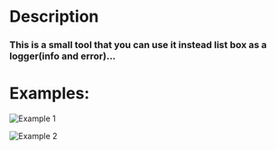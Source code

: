 ﻿# Description
### This is a small tool that you can use it instead list box as a logger(info and error)...

# Examples: 

![Example 1](../resource/example1.png "Example 1")

![Example 2](../resource/example2.png "Example 2")

